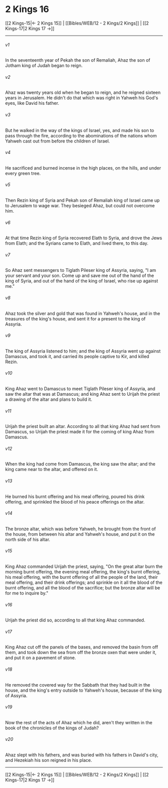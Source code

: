 # 2 Kings 16

[[2 Kings-15|← 2 Kings 15]] | [[Bibles/WEB/12 - 2 Kings/2 Kings]] | [[2 Kings-17|2 Kings 17 →]]
***



###### v1 
In the seventeenth year of Pekah the son of Remaliah, Ahaz the son of Jotham king of Judah began to reign. 

###### v2 
Ahaz was twenty years old when he began to reign, and he reigned sixteen years in Jerusalem. He didn't do that which was right in Yahweh his God's eyes, like David his father. 

###### v3 
But he walked in the way of the kings of Israel, yes, and made his son to pass through the fire, according to the abominations of the nations whom Yahweh cast out from before the children of Israel. 

###### v4 
He sacrificed and burned incense in the high places, on the hills, and under every green tree. 

###### v5 
Then Rezin king of Syria and Pekah son of Remaliah king of Israel came up to Jerusalem to wage war. They besieged Ahaz, but could not overcome him. 

###### v6 
At that time Rezin king of Syria recovered Elath to Syria, and drove the Jews from Elath; and the Syrians came to Elath, and lived there, to this day. 

###### v7 
So Ahaz sent messengers to Tiglath Pileser king of Assyria, saying, "I am your servant and your son. Come up and save me out of the hand of the king of Syria, and out of the hand of the king of Israel, who rise up against me." 

###### v8 
Ahaz took the silver and gold that was found in Yahweh's house, and in the treasures of the king's house, and sent it for a present to the king of Assyria. 

###### v9 
The king of Assyria listened to him; and the king of Assyria went up against Damascus, and took it, and carried its people captive to Kir, and killed Rezin. 

###### v10 
King Ahaz went to Damascus to meet Tiglath Pileser king of Assyria, and saw the altar that was at Damascus; and king Ahaz sent to Urijah the priest a drawing of the altar and plans to build it. 

###### v11 
Urijah the priest built an altar. According to all that king Ahaz had sent from Damascus, so Urijah the priest made it for the coming of king Ahaz from Damascus. 

###### v12 
When the king had come from Damascus, the king saw the altar; and the king came near to the altar, and offered on it. 

###### v13 
He burned his burnt offering and his meal offering, poured his drink offering, and sprinkled the blood of his peace offerings on the altar. 

###### v14 
The bronze altar, which was before Yahweh, he brought from the front of the house, from between his altar and Yahweh's house, and put it on the north side of his altar. 

###### v15 
King Ahaz commanded Urijah the priest, saying, "On the great altar burn the morning burnt offering, the evening meal offering, the king's burnt offering, his meal offering, with the burnt offering of all the people of the land, their meal offering, and their drink offerings; and sprinkle on it all the blood of the burnt offering, and all the blood of the sacrifice; but the bronze altar will be for me to inquire by." 

###### v16 
Urijah the priest did so, according to all that king Ahaz commanded. 

###### v17 
King Ahaz cut off the panels of the bases, and removed the basin from off them, and took down the sea from off the bronze oxen that were under it, and put it on a pavement of stone. 

###### v18 
He removed the covered way for the Sabbath that they had built in the house, and the king's entry outside to Yahweh's house, because of the king of Assyria. 

###### v19 
Now the rest of the acts of Ahaz which he did, aren't they written in the book of the chronicles of the kings of Judah? 

###### v20 
Ahaz slept with his fathers, and was buried with his fathers in David's city, and Hezekiah his son reigned in his place.

***
[[2 Kings-15|← 2 Kings 15]] | [[Bibles/WEB/12 - 2 Kings/2 Kings]] | [[2 Kings-17|2 Kings 17 →]]
